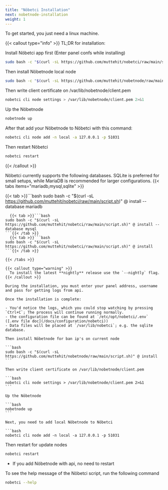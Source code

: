 ```yaml
---
title: "Nöbetci Installation"
next: nobetnode-installation
weight: 1
---
```


To get started, you just need a linux machine.

{{< callout type="info" >}}
TL;DR for installation:

Install Nöbetci app first (Enter panel confs while installing)

```bash
sudo bash -c "$(curl -sL https://github.com/muttehit/nobetci/raw/main/script.sh)" @ install
```

Then install Nöbetnode local node

```bash
sudo bash -c "$(curl -sL https://github.com/muttehit/nobetnode/raw/main/script.sh)" @ install
```

Then write client certificate on /var/lib/nobetnode/client.pem

```bash
nobetci cli node settings > /var/lib/nobetnode/client.pem 2>&1
```

Up the Nöbetnode

```bash
nobetnode up
```

After that add your Nöbetnode to Nöbetci with this command:

```bash
nobetci cli node add -n local -a 127.0.0.1 -p 51031
```

Then restart Nöbetci

```bash
nobetci restart
```

{{< /callout >}}

Nöbetci currently supports the following databases. SQLite is preferred for small setups, while MariaDB is recommended for larger configurations.
{{< tabs items="mariadb,mysql,sqlite" >}}

{{< tab >}}```bash
sudo bash -c "$(curl -sL https://github.com/muttehit/nobetci/raw/main/script.sh)" @ install --database mariadb

````{{< /tab >}}
  {{< tab >}}```bash
sudo bash -c "$(curl -sL https://github.com/muttehit/nobetci/raw/main/script.sh)" @ install --database mysql
```{{< /tab >}}
  {{< tab >}}```bash
sudo bash -c "$(curl -sL https://github.com/muttehit/nobetci/raw/main/script.sh)" @ install
```{{< /tab >}}

{{< /tabs >}}

{{< callout type="warning" >}}
  To install the latest **nightly** release use the `--nightly` flag.
{{< /callout >}}

During the installation, you must enter your panel address, username and pass for getting logs from api.

Once the installation is complete:

- You'd notice the logs, which you could stop watching by pressing `Ctrl+C`; The process will continue running normally.
- the configuration file can be found at `/etc/opt/nobetci/.env` ([.env file doc](/docs/configuration/nobetci))
- Data files will be placed at `/var/lib/nobetci`; e.g. the sqlite database.

Then install Nöbetnode for ban ip's on current node

```bash
sudo bash -c "$(curl -sL https://github.com/muttehit/nobetnode/raw/main/script.sh)" @ install
```

Then write client certificate on /var/lib/nobetnode/client.pem

```bash
nobetci cli node settings > /var/lib/nobetnode/client.pem 2>&1
```

Up the Nöbetnode

```bash
nobetnode up
```

Next, you need to add local Nöbetnode to Nöbetci 

```bash
nobetci cli node add -n local -a 127.0.0.1 -p 51031
````

Then restart for update nodes


```bash
nobetci restart
```

- If you add Nöbetnode with api, no need to restart

To see the help message of the Nöbetci script, run the following command

```bash
nobetci --help
```
